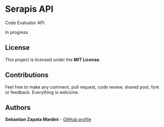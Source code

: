 # Serapis API

Code Evaluator API.

In progress

## License

This project is licensed under the **MIT License**.

## Contributions
Feel free to make any comment, pull request, code review, shared post, fork or feedback. Everything is welcome.

## Authors

**Sebastian Zapata Mardini** - [GitHub profile](https://github.com/Mardiniii)
